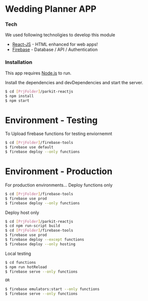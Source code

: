 # Wedding Planner APP



### Tech
We used following technoligies to develop this module

* [React-JS] - HTML enhanced for web apps!
* [Firebase] - Database / API / Authentication





### Installation

This app requires [Node.js](https://nodejs.org/)  to run.

Install the dependencies and devDependencies and start the server.

```sh
$ cd [PrjFolder]/parkit-reactjs
$ npm install
$ npm start
```
  
# Environment - Testing 
To Upload firebase functions for testing enviornemnt
```sh
$ cd [PrjFolder]/firebase-tools
$ firebase use default
$ firebase deploy --only functions
```

# Environment - Production
For production environments...
Deploy functions only

```sh
$ cd [PrjFolder]/firebase-tools
$ firebase use prod
$ firebase deploy --only functions
```

Deploy host only

```sh
$ cd [PrjFolder]/parkit-reactjs
$ cd npm run-script build
$ cd [PrjFolder]/firebase-tools
$ firebase use prod
$ firebase deploy --except functions
$ firebase deploy --only hosting
```


Local testing
```sh
$ cd functions
$ npm run hotReload
$ firebase serve --only functions

OR

$ firebase emulators:start --only functions
$ firebase serve --only functions
```

   [React-Js]: <https://reactjs.org/>
   [Firebase]: <http://firebase.google.com/>
  

